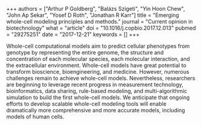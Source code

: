 +++
authors = ["Arthur P Goldberg", "Balázs Szigeti", "Yin Hoon Chew", "John Ap Sekar", "Yosef D Roth", "Jonathan R Karr"]
title = "Emerging whole-cell modeling principles and methods."
journal = "Current opinion in biotechnology"
what = "article"
doi = "10.1016/j.copbio.2017.12.013"
pubmed = "29275251"
date = "2017-12-21"
keywords = []
+++

Whole-cell computational models aim to predict cellular phenotypes from genotype by representing the entire genome, the structure and concentration of each molecular species, each molecular interaction, and the extracellular environment. Whole-cell models have great potential to transform bioscience, bioengineering, and medicine. However, numerous challenges remain to achieve whole-cell models. Nevertheless, researchers are beginning to leverage recent progress in measurement technology, bioinformatics, data sharing, rule-based modeling, and multi-algorithmic simulation to build the first whole-cell models. We anticipate that ongoing efforts to develop scalable whole-cell modeling tools will enable dramatically more comprehensive and more accurate models, including models of human cells.